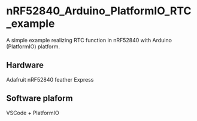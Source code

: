 # nRF52840_Arduino_PlatformIO_RTC_example

A simple example realizing RTC function in nRF52840 with Arduino (PlatformIO) platform.

## Hardware
Adafruit nRF52840 feather Express

## Software plaform
VSCode + PlatformIO
